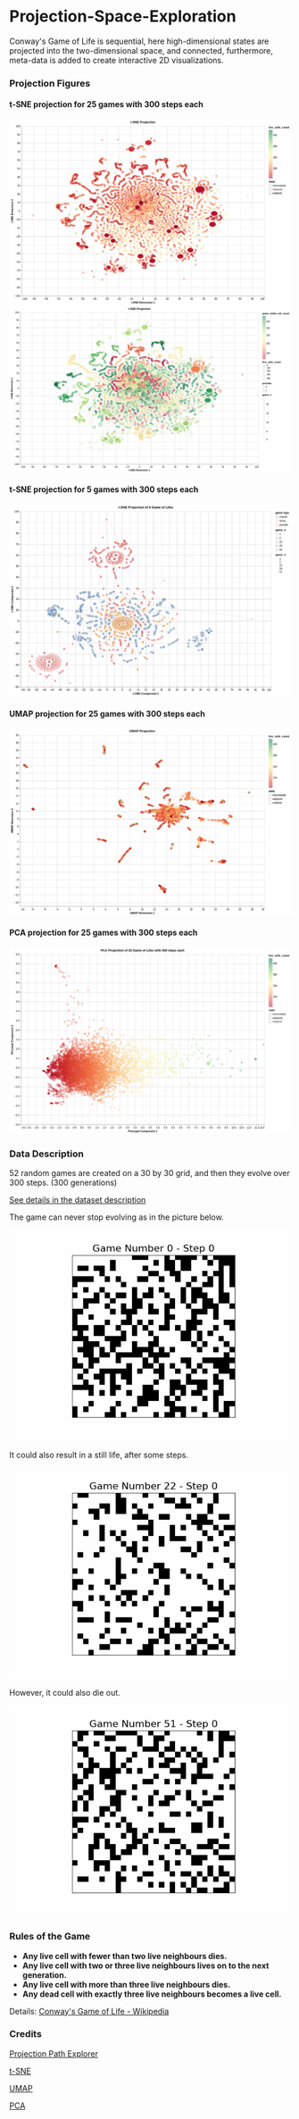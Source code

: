 # Projection-Space-Exploration
Conway's Game of Life is sequential, here high-dimensional states are projected into the two-dimensional space, and connected, furthermore, meta-data is added to create interactive 2D visualizations.

### Projection Figures

#### t-SNE projection for 25 games with 300 steps each
![t-SNE](https://github.com/matgege/Projection-Space-Exploration/blob/creation/projection_figures/t-SNE.png)
![t-SNE](https://github.com/matgege/Projection-Space-Exploration/blob/creation/projection_figures/t-SNE_initial_cell_count.png)

#### t-SNE projection for 5 games with 300 steps each
![t-SNE](https://github.com/matgege/Projection-Space-Exploration/blob/creation/projection_figures/t-SNE_metadata.png)

#### UMAP projection for 25 games with 300 steps each
![UMAP](https://github.com/matgege/Projection-Space-Exploration/blob/creation/projection_figures/UMAP.png)

#### PCA projection for 25 games with 300 steps each
![PCA](https://github.com/matgege/Projection-Space-Exploration/blob/creation/projection_figures/PCA.png)

### Data Description
52 random games are created on a 30 by 30 grid, and then they evolve over 300 steps. (300 generations)

[See details in the dataset description](https://github.com/matgege/Projection-Space-Exploration/blob/creation/Dataset%20description.pdf)

The game can never stop evolving as in the picture below.

![Game_0](/game_gifs/game_0.gif)

It could also result in a still life, after some steps.

![Game_22](/game_gifs/game_22.gif)

However, it could also die out.

![Game_51](/game_gifs/game_51.gif)

### Rules of the Game
- **Any live cell with fewer than two live neighbours dies.**
- **Any live cell with two or three live neighbours lives on to the next generation.**
- **Any live cell with more than three live neighbours dies.**
- **Any dead cell with exactly three live neighbours becomes a live cell.**

Details: [Conway's Game of Life - Wikipedia](https://en.wikipedia.org/wiki/Conway%27s_Game_of_Life)

### Credits
[Projection Path Explorer](https://jku-vds-lab.at/publications/2020_tiis_pathexplorer/)

[t-SNE](https://www.jmlr.org/papers/volume9/vandermaaten08a/vandermaaten08a.pdf)

[UMAP](https://arxiv.org/abs/1802.03426)

[PCA](https://arxiv.org/abs/1404.1100)
